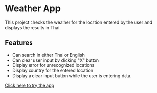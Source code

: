 # Weather App

This project checks the weather for the location entered by the user and displays the results in Thai.

## Features

- Can search in either Thai or English
- Can clear user input by clicking "X" button
- Display error for unrecognized locations
- Display country for the entered location
- Display a clear input button while the user is entering data.

[Click here to try the app](https://codepen.io/thanawatpanpinij/full/BaXZRMY)
